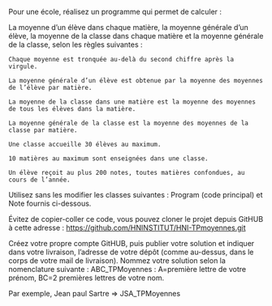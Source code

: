 Pour une école, réalisez un programme qui permet de calculer :

La moyenne d’un élève dans chaque matière, la moyenne générale d’un élève,
la moyenne de la classe dans chaque matière et la moyenne générale de la classe,
selon les règles suivantes :

    Chaque moyenne est tronquée au-delà du second chiffre après la virgule.

    La moyenne générale d’un élève est obtenue par la moyenne des moyennes de l’élève par matière.

    La moyenne de la classe dans une matière est la moyenne des moyennes de tous les élèves dans la matière.

    La moyenne générale de la classe est la moyenne des moyennes de la classe par matière.

    Une classe accueille 30 élèves au maximum.

    10 matières au maximum sont enseignées dans une classe.
    
    Un élève reçoit au plus 200 notes, toutes matières confondues, au cours de l’année.

Utilisez sans les modifier les classes suivantes : Program (code principal) et Note fournis ci-dessous.

Évitez de copier-coller ce code, vous pouvez cloner le projet depuis GitHUB à cette adresse : https://github.com/HNINSTITUT/HNI-TPmoyennes.git

Créez votre propre compte GitHUB, puis publier votre solution et indiquer dans votre livraison, l’adresse de votre dépôt (comme au-dessus, dans le corps de votre mail de livraison). Nommez votre solution selon la nomenclature suivante :
ABC_TPMoyennes : A=première lettre de votre prénom, BC=2 premières lettres de votre nom.

Par exemple, Jean paul Sartre => JSA_TPMoyennes

